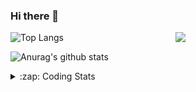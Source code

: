 ### Hi there 👋

<!--
**tao8687/tao8687** is a ✨ _special_ ✨ repository because its `README.md` (this file) appears on your GitHub profile.

Here are some ideas to get you started:

- 🔭 I’m currently working on ...
- 🌱 I’m currently learning ...
- 👯 I’m looking to collaborate on ...
- 🤔 I’m looking for help with ...
- 💬 Ask me about ...
- 📫 How to reach me: ...
- 😄 Pronouns: ...
- ⚡ Fun fact: ...
-->

<img align='right' src="https://media.giphy.com/media/M9gbBd9nbDrOTu1Mqx/giphy.gif" width="240">

  
![Top Langs](https://github-readme-stats.vercel.app/api/top-langs/?username=tao8687&layout=compact&title_color=23238E&text_color=A67D3D)

![Anurag's github stats](https://github-readme-stats.vercel.app/api?username=tao8687&show_icons=true&&text_color=A67D3D&title_color=23238E&show_icons=false&count_private=true&hide=stars)

<details>
  <summary>:zap: Coding Stats</summary>
  <br>
    
<!--START_SECTION:waka-->
![Code Time](http://img.shields.io/badge/Code%20Time-1%2C977%20hrs%2013%20mins-blue)

![Profile Views](http://img.shields.io/badge/Profile%20Views-1-blue)

**🐱 My GitHub Data** 

> 📦 1.5 MB Used in GitHub's Storage 
 > 
> 🏆 117 Contributions in the Year 2025
 > 
> 🚫 Not Opted to Hire
 > 
> 📜 63 Public Repositories 
 > 
> 🔑 24 Private Repositories 
 > 
**I'm an Early 🐤** 

```text
🌞 Morning                1719 commits        ██████████████████████░░░   88.98 % 
🌆 Daytime                90 commits          █░░░░░░░░░░░░░░░░░░░░░░░░   04.66 % 
🌃 Evening                119 commits         ██░░░░░░░░░░░░░░░░░░░░░░░   06.16 % 
🌙 Night                  4 commits           ░░░░░░░░░░░░░░░░░░░░░░░░░   00.21 % 
```
📅 **I'm Most Productive on Wednesday** 

```text
Monday                   277 commits         ████░░░░░░░░░░░░░░░░░░░░░   14.34 % 
Tuesday                  263 commits         ███░░░░░░░░░░░░░░░░░░░░░░   13.61 % 
Wednesday                334 commits         ████░░░░░░░░░░░░░░░░░░░░░   17.29 % 
Thursday                 258 commits         ███░░░░░░░░░░░░░░░░░░░░░░   13.35 % 
Friday                   274 commits         ████░░░░░░░░░░░░░░░░░░░░░   14.18 % 
Saturday                 268 commits         ███░░░░░░░░░░░░░░░░░░░░░░   13.87 % 
Sunday                   258 commits         ███░░░░░░░░░░░░░░░░░░░░░░   13.35 % 
```


📊 **This Week I Spent My Time On** 

```text
🕑︎ Time Zone: Asia/Shanghai

💬 Programming Languages: 
C++                      2 hrs 29 mins       █████████░░░░░░░░░░░░░░░░   37.89 % 
Markdown                 1 hr 19 mins        █████░░░░░░░░░░░░░░░░░░░░   20.02 % 
C                        57 mins             ████░░░░░░░░░░░░░░░░░░░░░   14.50 % 
XML                      46 mins             ███░░░░░░░░░░░░░░░░░░░░░░   11.86 % 
CMake                    32 mins             ██░░░░░░░░░░░░░░░░░░░░░░░   08.33 % 

🔥 Editors: 
VS Code                  6 hrs 35 mins       █████████████████████████   100.00 % 

🐱‍💻 Projects: 
Creating-2D-laser-slam-fr2 hrs 33 mins       ██████████░░░░░░░░░░░░░░░   38.79 % 
cartographer             1 hr 21 mins        █████░░░░░░░░░░░░░░░░░░░░   20.64 % 
LIO-SAM                  1 hr 14 mins        █████░░░░░░░░░░░░░░░░░░░░   18.77 % 
src                      33 mins             ██░░░░░░░░░░░░░░░░░░░░░░░   08.46 % 
freqtrade                26 mins             ██░░░░░░░░░░░░░░░░░░░░░░░   06.58 % 

💻 Operating System: 
Linux                    6 hrs 35 mins       █████████████████████████   100.00 % 
```

**I Mostly Code in C++** 

```text
C++                      11 repos            ████████░░░░░░░░░░░░░░░░░   32.35 % 
Python                   9 repos             ███████░░░░░░░░░░░░░░░░░░   26.47 % 
JavaScript               2 repos             █░░░░░░░░░░░░░░░░░░░░░░░░   05.88 % 
Batchfile                1 repo              █░░░░░░░░░░░░░░░░░░░░░░░░   02.94 % 
HTML                     1 repo              █░░░░░░░░░░░░░░░░░░░░░░░░   02.94 % 
```



**Timeline**

![Lines of Code chart](https://raw.githubusercontent.com/tao8687/tao8687/master/assets/bar_graph.png)


 Last Updated on 26/04/2025 01:47:25 UTC
<!--END_SECTION:waka-->
</details>

